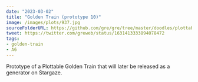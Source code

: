 ```yaml
---
date: "2023-03-02"
title: "Golden Train (prototype 10)"
image: /images/plots/937.jpg
sourceFolderURL: https://github.com/gre/gre/tree/master/doodles/plottable-golden-train
tweet: https://twitter.com/greweb/status/1631413333894078472
tags:
- golden-train
- A6
---
```


Prototype of a Plottable Golden Train that will later be released as a generator on Stargaze.